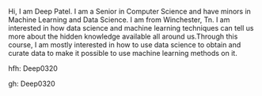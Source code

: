Hi, I am Deep Patel. I am a Senior in Computer Science and have minors in Machine Learning and Data Science. I am from Winchester, Tn. I am interested in how data science and machine learning techniques can tell us more about the hidden knowledge available all around us.Through this course, I am mostly interested in how to use data science to obtain and curate data to make it possible to use machine learning methods on it.

hfh: Deep0320

gh: Deep0320